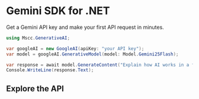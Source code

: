 # Gemini SDK for .NET

Get a Gemini API key and make your first API request in minutes.

```csharp
using Mscc.GenerativeAI;

var googleAI = new GoogleAI(apiKey: "your API key");
var model = googleAI.GenerativeModel(model: Model.Gemini25Flash);

var response = await model.GenerateContent("Explain how AI works in a few words");
Console.WriteLine(response.Text);
```

## Explore the API
